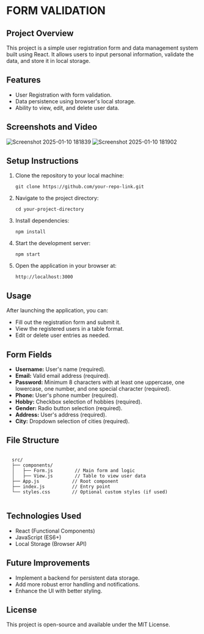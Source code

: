 <h1>FORM VALIDATION</h1>

  <h2>Project Overview</h2>
  <p>
    This project is a simple user registration form and data management system built using React. It allows users to input personal information, validate the data, and store it in local storage.
  </p>

  <h2>Features</h2>
  <ul>
    <li>User Registration with form validation.</li>
    <li>Data persistence using browser's local storage.</li>
    <li>Ability to view, edit, and delete user data.</li>
  </ul>

  <h2>Screenshots and Video</h2>
  
  
![Screenshot 2025-01-10 181839](https://github.com/user-attachments/assets/8b28aeee-ccec-4bf6-8a14-d497bcaa58b6)
![Screenshot 2025-01-10 181902](https://github.com/user-attachments/assets/832bdfb9-a1ed-4da6-8143-3144f35616c9)


  <h2>Setup Instructions</h2>
  <ol>
    <li>Clone the repository to your local machine:</li>
    <pre><code>git clone https://github.com/your-repo-link.git</code></pre>

   <li>Navigate to the project directory:</li>
    <pre><code>cd your-project-directory</code></pre>

  <li>Install dependencies:</li>
    <pre><code>npm install</code></pre>
    <li>Start the development server:</li>
    <pre><code>npm start</code></pre>
    <li>Open the application in your browser at:</li>
    <pre><code>http://localhost:3000</code></pre>
  </ol>

  <h2>Usage</h2>
  <p>
    After launching the application, you can:
  </p>
  <ul>
    <li>Fill out the registration form and submit it.</li>
    <li>View the registered users in a table format.</li>
    <li>Edit or delete user entries as needed.</li>
  </ul>

  <h2>Form Fields</h2>
  <ul>
    <li><strong>Username:</strong> User's name (required).</li>
    <li><strong>Email:</strong> Valid email address (required).</li>
    <li><strong>Password:</strong> Minimum 8 characters with at least one uppercase, one lowercase, one number, and one special character (required).</li>
    <li><strong>Phone:</strong> User's phone number (required).</li>
    <li><strong>Hobby:</strong> Checkbox selection of hobbies (required).</li>
    <li><strong>Gender:</strong> Radio button selection (required).</li>
    <li><strong>Address:</strong> User's address (required).</li>
    <li><strong>City:</strong> Dropdown selection of cities (required).</li>
  </ul>

  <h2>File Structure</h2>
  <pre><code>
  src/
  ├── components/
  │   ├── Form.js        // Main form and logic
  │   ├── View.js        // Table to view user data
  ├── App.js            // Root component
  ├── index.js          // Entry point
  └── styles.css        // Optional custom styles (if used)
  </code></pre>

  <h2>Technologies Used</h2>
  <ul>
    <li>React (Functional Components)</li>
    <li>JavaScript (ES6+)</li>
    <li>Local Storage (Browser API)</li>
  </ul>

  <h2>Future Improvements</h2>
  <ul>
    <li>Implement a backend for persistent data storage.</li>
    <li>Add more robust error handling and notifications.</li>
    <li>Enhance the UI with better styling.</li>
  </ul>

  <h2>License</h2>
  <p>
    This project is open-source and available under the MIT License.
  </p>
